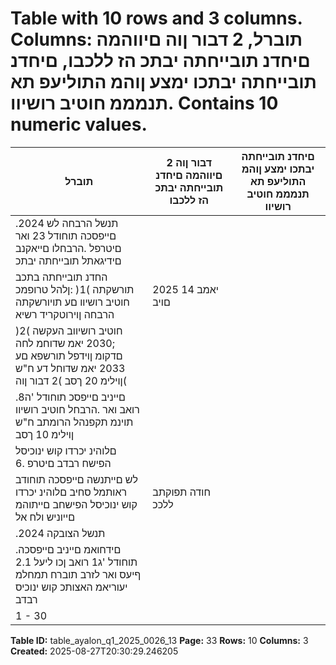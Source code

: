 # Table with 10 rows and 3 columns. Columns: תוברל, 2 דבור ןוה םיווהמה םיחדנ תובייחתה יבתכ הז ללכבו, םיחדנ תובייחתה יבתכו ימצע ןוהמ התוליעפ תא תנמממ חוטיב רושיוו. Contains 10 numeric values.

| תוברל | 2 דבור ןוה םיווהמה םיחדנ תובייחתה יבתכ הז ללכבו | םיחדנ תובייחתה יבתכו ימצע ןוהמ התוליעפ תא תנמממ חוטיב רושיוו |
|---|---|---|
| .2024 תנשל הרבחה לש םייפסכה תוחודל 23 ואר םיטרפל .הרבחלו םייאקנב םידיגאתל תובייחתה יבתכ |  |  |
| החדנ תובייחתה בתכב תורשקתה )1( :ןלהל טרופמכ חוטיב רושיוו םע תויורשקתה הרבחה ןוירוטקריד רשיא | 2025 יאמב 14 םויב |  |
| חוטיב רושיווב העקשה )2( ;2030 יאמ שדוחמ לחה םדקומ ןוידפל תורשפא םע 2033 יאמ שדוחל דע ח"ש ןוילימ 20 ךסב )2 דבור ןוה( |  |  |
| .םייניב םייפסכ תוחודל 'ה8 רואב ואר .הרבחל חוטיב רושיוו תוינמ תקפנהל הרומתב ח"ש ןוילימ 10 ךסב |  |  |
| םלוהינ יכרדו קוש ינוכיסל הפישח רבדב םיטרפ .6 |  |  |
| לש םייתנשה םייפסכה תוחודב ראותמל סחיב םלוהינ יכרדו קוש ינוכיסל הפישחב םייתוהמ םייוניש ולח אל | חודה תפוקתב ללככ |  |
| .2024 תנשל הצובקה |  |  |
| .םידחואמ םייניב םייפסכה תוחודל 'ג1 רואב ןכו ליעל 2.1 ףיעס ואר לזרב תוברח תמחלמ יעוריאמ האצותכ קוש ינוכיס רבדב |  |  |
| 1 - 30 |  |  |

**Table ID:** table_ayalon_q1_2025_0026_13
**Page:** 33
**Rows:** 10
**Columns:** 3
**Created:** 2025-08-27T20:30:29.246205

